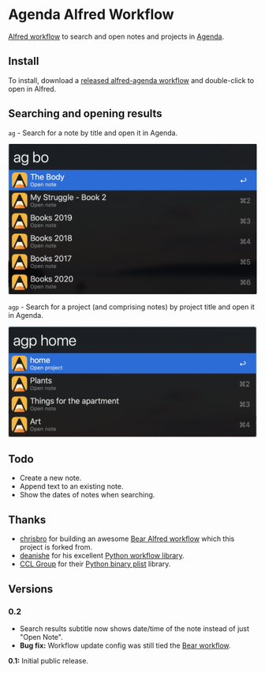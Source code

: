 # Agenda Alfred Workflow

[Alfred workflow](https://www.alfredapp.com/workflows/) to search and open notes and projects in [Agenda](http://www.agenda.com/).

## Install
To install, download a [released alfred-agenda workflow](https://github.com/pcatterall7/alfred-agenda/releases/download/v0.2/Agenda.alfredworkflow) and double-click to open in Alfred.

## Searching and opening results 
`ag` - Search for a note by title and open it in Agenda.

![](ag.png)

`agp` - Search for a project (and comprising notes) by project title and open it in Agenda.

![](agp.png)

## Todo
- Create a new note.
- Append text to an existing note.
- Show the dates of notes when searching.

## Thanks
- [chrisbro](https://github.com/chrisbro) for building an awesome [Bear Alfred workflow](https://github.com/chrisbro/alfred-bear) which this project is forked from.
- [deanishe](https://www.alfredforum.com/profile/5235-deanishe/) for his excellent [Python workflow library](http://www.deanishe.net/alfred-workflow/index.html).
- [CCL Group](https://github.com/cclgroupltd) for their [Python binary plist](https://github.com/cclgroupltd/ccl-bplist) library.

## Versions
### 0.2
* Search results subtitle now shows date/time of the note instead of just "Open Note".
* **Bug fix:** Workflow update config was still tied the [Bear workflow](https://github.com/chrisbro/alfred-bear).

**0.1:** Initial public release.